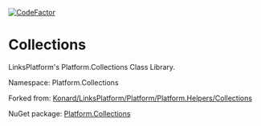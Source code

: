 [![CodeFactor](https://www.codefactor.io/repository/github/linksplatform/collections/badge)](https://www.codefactor.io/repository/github/linksplatform/collections)

# Collections

LinksPlatform's Platform.Collections Class Library.

Namespace: Platform.Collections

Forked from: [Konard/LinksPlatform/Platform/Platform.Helpers/Collections](https://github.com/Konard/LinksPlatform/tree/3f493392043220e6efef3df8650cd61f916122bd/Platform/Platform.Helpers/Collections)

NuGet package: [Platform.Collections](https://www.nuget.org/packages/Platform.Collections)